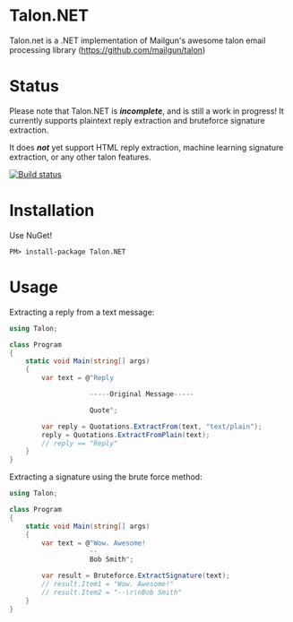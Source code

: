 Talon.NET
===
Talon.net is a .NET implementation of Mailgun's awesome talon email processing library (https://github.com/mailgun/talon)

Status
===
Please note that Talon.NET is ***incomplete***, and is still a work in progress!
It currently supports plaintext reply extraction and bruteforce signature extraction.

It does ***not*** yet support HTML reply extraction, machine learning signature extraction, or any other talon features.

[![Build status](https://ci.appveyor.com/api/projects/status/t185rse890gdkcam)](https://ci.appveyor.com/project/martydill/talon-net)

Installation
===
Use NuGet!
```
PM> install-package Talon.NET
```

Usage
===
Extracting a reply from a text message:
```c#
using Talon;

class Program
{
    static void Main(string[] args)
    {
        var text = @"Reply

                    -----Original Message-----

                    Quote";

        var reply = Quotations.ExtractFrom(text, "text/plain");
        reply = Quotations.ExtractFromPlain(text);
        // reply == "Reply"
    }
}
```

Extracting a signature using the brute force method:
```c#
using Talon;

class Program
{
    static void Main(string[] args)
    {
        var text = @"Wow. Awesome!
                    --
                    Bob Smith";

        var result = Bruteforce.ExtractSignature(text);
        // result.Item1 = "Wow. Awesome!"
        // result.Item2 = "--\r\nBob Smith"
    }
}

```

